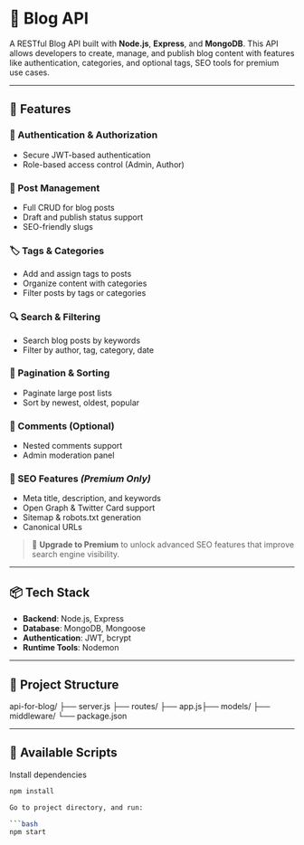 # 📝 Blog API

A RESTful Blog API built with **Node.js**, **Express**, and **MongoDB**. This API allows developers to create, manage, and publish blog content with features like authentication, categories, and optional tags, SEO tools for premium use cases.

---

## 🚀 Features

### 🔐 Authentication & Authorization
- Secure JWT-based authentication
- Role-based access control (Admin, Author)

### 📝 Post Management
- Full CRUD for blog posts
- Draft and publish status support
- SEO-friendly slugs

### 🏷️ Tags & Categories
- Add and assign tags to posts
- Organize content with categories
- Filter posts by tags or categories

### 🔍 Search & Filtering
- Search blog posts by keywords
- Filter by author, tag, category, date

### 📅 Pagination & Sorting
- Paginate large post lists
- Sort by newest, oldest, popular

### 💬 Comments (Optional)
- Nested comments support
- Admin moderation panel

### 🌟 SEO Features *(Premium Only)*
- Meta title, description, and keywords
- Open Graph & Twitter Card support
- Sitemap & robots.txt generation
- Canonical URLs

> 🔐 **Upgrade to Premium** to unlock advanced SEO features that improve search engine visibility.

---

## 📦 Tech Stack

- **Backend**: Node.js, Express
- **Database**: MongoDB, Mongoose
- **Authentication**: JWT, bcrypt
- **Runtime Tools**: Nodemon

---

## 📂 Project Structure
api-for-blog/ ├── server.js ├── routes/ ├── app.js├── models/ ├── middleware/ └── package.json

---

## 📌 Available Scripts

Install dependencies

```bash
npm install

Go to project directory, and run:

```bash
npm start
